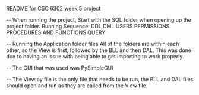 README for CSC 6302 week 5 project

-- When running the project,
Start with the SQL folder when opening up the project folder.
Running Sequence:
DDL
DML
USERS
PERMISSIONS
PROCEDURES AND FUNCTIONS
QUERY

-- Running the Application folder files
All of the folders are within each other, so the View is first, followed by the BLL and then DAL.
This was done due to having an issue with being able to get importing to work properly.

-- The GUI that was used was PySimpleGUI

-- The View.py file is the only file that needs to be run, the BLL and DAL files should open and run as they are called from the View file.